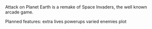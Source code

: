 Attack on Planet Earth is a remake of Space Invaders, the well known arcade game.

Planned features:
  extra lives
  powerups
  varied enemies
  plot
